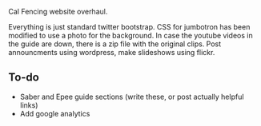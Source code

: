 Cal Fencing website overhaul.

Everything is just standard twitter bootstrap. CSS for jumbotron has been modified to use a photo for the background. In case the youtube videos in the guide are down, there is a zip file with the original clips. Post announcments using wordpress, make slideshows using flickr.

To-do
-----
* Saber and Epee guide sections (write these, or post actually helpful links)
* Add google analytics
